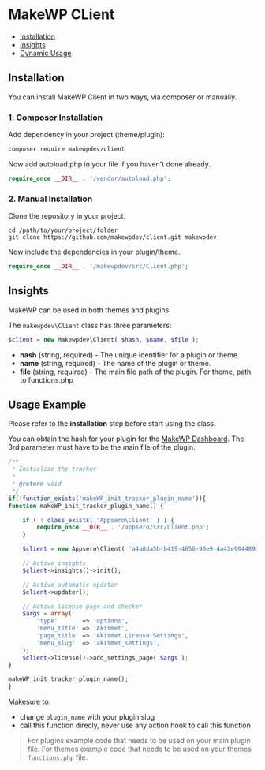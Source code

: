 # MakeWP CLient
 - [Installation](#installation)
 - [Insights](#insights)
 - [Dynamic Usage](#usage)
 
 ## Installation
  You can install MakeWP Client in two ways, via composer or manually.
 
### 1. Composer Installation
 Add dependency in your project (theme/plugin):
```bash 
composer require makewpdev/client
```
Now add autoload.php in your file if you haven't done already.
```php
require_once __DIR__ . '/vendor/autoload.php';
```

### 2. Manual Installation
Clone the repository in your project.

```
cd /path/to/your/project/folder
git clone https://github.com/makewpdev/client.git makewpdev
```

Now include the dependencies in your plugin/theme.
```php
require_once __DIR__ . '/makewpdev/src/Client.php';
```

## Insights
MakeWP can be used in both themes and plugins.

The `makewpdev\Client` class has three parameters:
```php
$client = new Makewpdev\Client( $hash, $name, $file );
```
- **hash** (string, required) - The unique identifier for a plugin or theme.
- **name** (string, required) - The name of the plugin or theme.
- **file** (string, required) - The main file path of the plugin. For theme, path to functions.php

## Usage Example
Please refer to the **installation** step before start using the class.

You can obtain the hash for your plugin for the [MakeWP Dashboard](https://dashboard.makewp.dev). The 3rd parameter must have to be the main file of the plugin.

```php
/**
 * Initialize the tracker
 *
 * @return void
 */
if(!function_exists('makeWP_init_tracker_plugin_name')){
function makeWP_init_tracker_plugin_name() {

    if ( ! class_exists( 'Appsero\Client' ) ) {
        require_once __DIR__ . '/appsero/src/Client.php';
    }

    $client = new Appsero\Client( 'a4a8da5b-b419-4656-98e9-4a42e9044891', 'Akismet', __FILE__ );

    // Active insights
    $client->insights()->init();

    // Active automatic updater
    $client->updater();

    // Active license page and checker
    $args = array(
        'type'       => 'options',
        'menu_title' => 'Akismet',
        'page_title' => 'Akismet License Settings',
        'menu_slug'  => 'akismet_settings',
    );
    $client->license()->add_settings_page( $args );
}

makeWP_init_tracker_plugin_name();
}

```

Makesure to:
- change `plugin_name` with your plugin slug
- call this function direcly, never use any action hook to call this function

> For plugins example code that needs to be used on your main plugin file.
> For themes example code that needs to be used on your themes `functions.php` file.
